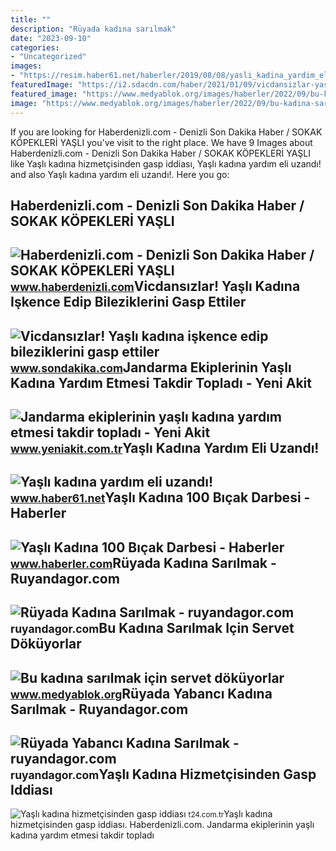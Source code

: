 ```yaml
---
title: ""
description: "Rüyada kadına sarılmak"
date: "2023-09-10"
categories:
- "Uncategorized"
images:
- "https://resim.haber61.net/haberler/2019/08/08/yasli_kadina_yardim_eli_uzandi_h364286_67a36.jpg"
featuredImage: "https://i2.sdacdn.com/haber/2021/01/09/vicdansizlar-yasli-kadina-iskence-edip-13856567_4525_m.jpg"
featured_image: "https://www.medyablok.org/images/haberler/2022/09/bu-kadina-sarilmak-icin-servet-dokuyorlar-1664534216.jpg"
image: "https://www.medyablok.org/images/haberler/2022/09/bu-kadina-sarilmak-icin-servet-dokuyorlar-1664534216.jpg"
---
```


If you are looking for Haberdenizli.com - Denizli Son Dakika Haber / SOKAK KÖPEKLERİ YAŞLI you've visit to the right place. We have 9 Images about Haberdenizli.com - Denizli Son Dakika Haber / SOKAK KÖPEKLERİ YAŞLI like Yaşlı kadına hizmetçisinden gasp iddiası, Yaşlı kadına yardım eli uzandı! and also Yaşlı kadına yardım eli uzandı!. Here you go:

Haberdenizli.com - Denizli Son Dakika Haber / SOKAK KÖPEKLERİ YAŞLI
-------------------------------------------------------------------

 ![Haberdenizli.com - Denizli Son Dakika Haber / SOKAK KÖPEKLERİ YAŞLI](https://www.haberdenizli.com/images/haberler/sokak_kopekleri_yasli_kadina_saldirdi_h14710.jpg) <small>www.haberdenizli.com</small>Vicdansızlar! Yaşlı Kadına Işkence Edip Bileziklerini Gasp Ettiler
------------------------------------------------------------------

 ![Vicdansızlar! Yaşlı kadına işkence edip bileziklerini gasp ettiler](https://i2.sdacdn.com/haber/2021/01/09/vicdansizlar-yasli-kadina-iskence-edip-13856567_4525_m.jpg) <small>www.sondakika.com</small>Jandarma Ekiplerinin Yaşlı Kadına Yardım Etmesi Takdir Topladı - Yeni Akit
--------------------------------------------------------------------------

 ![Jandarma ekiplerinin yaşlı kadına yardım etmesi takdir topladı - Yeni Akit](https://cdn.yeniakit.com.tr/images/news/625/jandarma-ekiplerinin-yasli-kadina-yardim-etmesi-takdir-topladi-1554813150.jpg) <small>www.yeniakit.com.tr</small>Yaşlı Kadına Yardım Eli Uzandı!
-------------------------------

 ![Yaşlı kadına yardım eli uzandı!](https://resim.haber61.net/haberler/2019/08/08/yasli_kadina_yardim_eli_uzandi_h364286_67a36.jpg) <small>www.haber61.net</small>Yaşlı Kadına 100 Bıçak Darbesi - Haberler
-----------------------------------------

 ![Yaşlı Kadına 100 Bıçak Darbesi - Haberler](https://foto.haberler.com/galeri/2011/02/17/yasli-kadina-100-bicak-darbesi_41743_b.jpg) <small>www.haberler.com</small>Rüyada Kadına Sarılmak - Ruyandagor.com
---------------------------------------

 ![Rüyada Kadına Sarılmak - ruyandagor.com](https://images.ruyandagor.com/2017/04/kadina-sarilmak-1705.jpg) <small>ruyandagor.com</small>Bu Kadına Sarılmak Için Servet Döküyorlar
-----------------------------------------

 ![Bu kadına sarılmak için servet döküyorlar](https://www.medyablok.org/images/haberler/2022/09/bu-kadina-sarilmak-icin-servet-dokuyorlar-1664534216.jpg) <small>www.medyablok.org</small>Rüyada Yabancı Kadına Sarılmak - Ruyandagor.com
-----------------------------------------------

 ![Rüyada Yabancı Kadına Sarılmak - ruyandagor.com](https://images.ruyandagor.com/2017/05/yabanci-kadina-sarilmak-1703.jpg) <small>ruyandagor.com</small>Yaşlı Kadına Hizmetçisinden Gasp Iddiası
----------------------------------------

 ![Yaşlı kadına hizmetçisinden gasp iddiası](https://media-cdn.t24.com.tr/media/stories/2018/04/raw_yasli-kadina-hizmetcisinden-gasp-iddiasi_575358979.jpg) <small>t24.com.tr</small>Yaşlı kadına hizmetçisinden gasp iddiası. Haberdenizli.com. Jandarma ekiplerinin yaşlı kadına yardım etmesi takdir topladı
